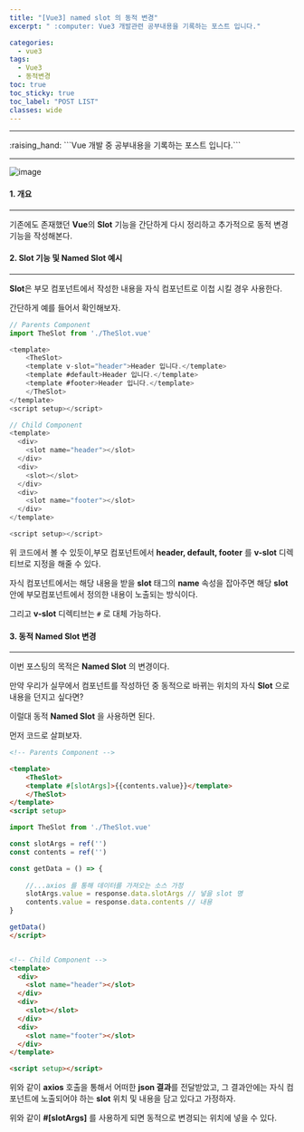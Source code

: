 ```yaml
---
title: "[Vue3] named slot 의 동적 변경"
excerpt: " :computer: Vue3 개발관련 공부내용을 기록하는 포스트 입니다."

categories:
  - vue3
tags:
  - Vue3
  - 동적변경
toc: true
toc_sticky: true
toc_label: "POST LIST"
classes: wide
---
```


<hr>
:raising_hand:  ```Vue 개발 중 공부내용을 기록하는 포스트 입니다.```
<hr>

![image](https://user-images.githubusercontent.com/56063287/185413077-9423f7fe-02fd-4634-aab4-6c6aa0ea5a9c.png)

#### 1. 개요

---

기존에도 존재했던 **Vue**의 **Slot** 기능을 간단하게 다시 정리하고 추가적으로 동적 변경 기능을 작성해본다.

#### 2. Slot 기능 및 Named Slot 예시
---

**Slot**은 부모 컴포넌트에서 작성한 내용을 자식 컴포넌트로 이첩 시킬 경우 사용한다.

간단하게 예를 들어서 확인해보자.

```js
// Parents Component
import TheSlot from './TheSlot.vue'

<template>
    <TheSlot>
    <template v-slot="header">Header 입니다.</template>
    <template #default>Header 입니다.</template>
    <template #footer>Header 입니다.</template>
    </TheSlot>
</template>
<script setup></script>

// Child Component
<template>
  <div>
    <slot name="header"></slot>
  </div>
  <div>
    <slot></slot>
  </div>
  <div>
    <slot name="footer"></slot>
  </div>
</template>

<script setup></script>

```

위 코드에서 볼 수 있듯이,부모 컴포넌트에서 **header, default, footer** 를 **v-slot** 디렉티브로 지정을 해줄 수 있다.

자식 컴포넌트에서는 해당 내용을 받을 **slot** 태그의 **name** 속성을 잡아주면 해당 **slot** 안에 부모컴포넌트에서 정의한 내용이 노출되는 방식이다.

그리고 **v-slot** 디렉티브는 `#` 로 대체 가능하다.

#### 3. 동적 Named Slot 변경
---

이번 포스팅의 목적은 **Named Slot** 의 변경이다.

만약 우리가 실무에서 컴포넌트를 작성하던 중 동적으로 바뀌는 위치의 자식 **Slot** 으로 내용을 던지고 싶다면?

이럴대 동적 **Named Slot** 을 사용하면 된다.

먼저 코드로 살펴보자.

```html
<!-- Parents Component -->

<template>
    <TheSlot>
    <template #[slotArgs]>{{contents.value}}</template>
    </TheSlot>
</template>
<script setup>

import TheSlot from './TheSlot.vue'

const slotArgs = ref('')
const contents = ref('')

const getData = () => {
    
    //...axios 를 통해 데이터를 가져오는 소스 가정
    slotArgs.value = response.data.slotArgs // 넣을 slot 명
    contents.value = response.data.contents // 내용
}

getData()
</script>


<!-- Child Component -->
<template>
  <div>
    <slot name="header"></slot>
  </div>
  <div>
    <slot></slot>
  </div>
  <div>
    <slot name="footer"></slot>
  </div>
</template>

<script setup></script>

```
위와 같이 **axios** 호출을 통해서 어떠한 **json 결과**를 전달받았고, 그 결과안에는 자식 컴포넌트에 노출되어야 하는 **slot** 위치 및 내용을 담고 있다고 가정하자.

위와 같이 **#[slotArgs]** 를 사용하게 되면 동적으로 변경되는 위치에 넣을 수 있다.


